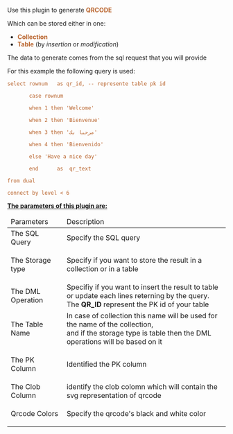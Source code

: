 <p>
Use this plugin to generate <span style="color: #B8622A;"><strong>QRCODE</strong></span>&nbsp;</p>
<p>Which can be stored either in one:</p>
<ul>
<li><strong><span style="color: #B8622A;">Collection</span></strong></li>
<li><span style="color: #B8622A;"><strong>Table</strong></span> (by <em>insertion</em> or <em>modification</em>)</li>
</ul>
<p>The data to generate comes from the sql request that you will provide</p>
<p>For this example the following query is used:</p>
<code><span style="color: #B8622A;">select rownum   as qr_id, -- represente table pk id<br/>
       case rownum<br/>
       when 1 then 'Welcome'<br/>
       when 2 then 'Bienvenue'<br/>
       when 3 then 'مرحبا بك'<br/> 
       when 4 then 'Bienvenido' <br/>
       else 'Have a nice day' <br/>
       end      as  qr_text<br/>
from dual<br/>
connect by level < 6
</span></code>
<p><strong><span style="text-decoration: underline;">The parameters of this plugin are:</span></strong></p>
<div class="t-Report-tableWrap">
<table class="qr_table">
<thead>
<tr>
<td>Parameters</td>
<td>Description</td>
</tr>
</thead>
<tbody>
<tr>
<td>The SQL Query</td>
<td>Specify the SQL query</td>
</tr>
<tr>
<td>
<p>The Storage type</p>
</td>
<td>Specify if you want to store the result in a collection or in a table</td>
</tr>
<tr>
<td>The DML Operation</td>
<td>Specifiy if you want to insert the result to table or update each lines reterning by the query.<br/> The <strong>QR_ID</strong> represent the PK id of your table</td>
</tr>
<tr>
<td>
<p>The Table Name</p>
</td>
<td>In case of collection this name will be used for the name of the collection,<br/> and if the storage type is table then the DML operations will be based on it</td>
</tr>
<tr>
<td>
<p>The PK Column</p>
</td>
<td>Identified the PK column</td>
</tr>
<tr>
<td>The Clob Column</td>
<td>identify the clob colomn which will contain the svg representation of qrcode</td>
</tr>
<tr>
<td>
<p>Qrcode Colors</p>
</td>
<td>Specify the qrcode's black and white color</td>
</tr>
</tbody>
</table>
</div>
<p>&nbsp;</p>
